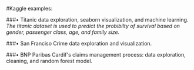 
#Kaggle examples: 

###•	Titanic data exploration, seaborn visualization, and machine learning.
*The titanic dataset is used to predict the probibilty of survival based on gender, passenger class, age, and family size.*

###•	San Franciso Crime data exploration and visualization.

###•	BNP Paribas Cardif's claims management process: data exploration, cleaning, and random forest model.

